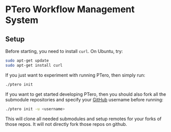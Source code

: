 # PTero Workflow Management System

## Setup
Before starting, you need to install `curl`.  On Ubuntu, try:

```bash
sudo apt-get update
sudo apt-get install curl
```

If you just want to experiment with running PTero, then simply run:

```bash
./ptero init
```

If you want to get started developing PTero, then you should also fork all the
submodule repositories and specify your [GitHub](https://github.com/) username
before running:

```bash
./ptero init -u <username>
```

This will clone all needed submodules and setup remotes for your forks of those
repos.  It will not directly fork those repos on github.
